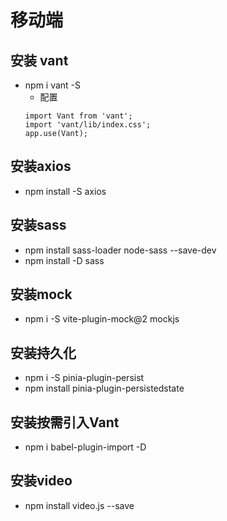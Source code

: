 <!--
 * @Descripttion: 
 * @version: 
 * @Author: 高月飞
 * @Date: 2023-11-27 19:43:53
 * @LastEditors: 高月飞
 * @LastEditTime: 2023-11-28 22:13:09
-->
# 移动端

## 安装 vant
  + npm i vant -S
    + 配置
    ```
    import Vant from 'vant';
    import 'vant/lib/index.css';
    app.use(Vant);
    ```
## 安装axios
  + npm install -S axios
## 安装sass
  + npm install sass-loader node-sass --save-dev
  + npm install -D sass
## 安装mock
  + npm i -S vite-plugin-mock@2 mockjs
## 安装持久化
  + npm i -S  pinia-plugin-persist
  + npm install pinia-plugin-persistedstate
## 安装按需引入Vant
  + npm i babel-plugin-import -D
## 安装video
  + npm install video.js --save